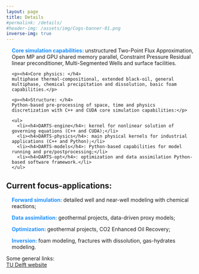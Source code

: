 ```yaml
---
layout: page
title: Details
#permalink: /details/
#header-img: /assets/img/Cogs-banner-01.png
inverse-img: true
---
```

<html>

<head>
  <style>
    h4		{color: rgb(30,144,255);display: inline; font-weight: bold;}
  </style>
</head>

<body>
<div class="TechDetails" style="padding-left: 15px;">
	<p><h4>Core simulation capabilities: </h4> 
	unstructured Two-Point Flux Approximation, Open MP and GPU shared memory parallel, Constraint Pressure Residual linear preconditioner, Multi-Segmented Wells and surface facilities.</p>

	<p><h4>Core physics: </h4>
	multiphase thermal-compositional, extended black-oil, general multiphase, chemical precipitation and dissolution, basic foam capabilities.</p>

	<p><h4>Structure: </h4>
	Python-based pre-processing of space, time and physics discretization with C++ and CUDA core simulation capabilities:</p>
	
	<ul>
	  <li><h4>DARTS-engine</h4>: kernel for nonlinear solution of governing equations (C++ and CUDA);</li>
	  <li><h4>DARTS-physics</h4>: main physical kernels for industrial applications (C++ and Python);</li>
	  <li><h4>DARTS-models</h4>: Python-based capabilities for model running and pre/postprocessing;</li>
	  <li><h4>DARTS-opt</h4>: optimization and data assimilation Python-based software framework.</li>
	</ul>
</div>

<h2>Current focus-applications:</h2>
<div class="CurrFocus" style="padding-left: 15px;">
	<p><h4>Forward simulation: </h4>detailed well and near-well modeling with chemical reactions;</p>
	<p><h4>Data assimilation: </h4>geothermal projects, data-driven proxy models;</p>
	<p><h4>Optimization: </h4>geothermal projects, CO2 Enhanced Oil Recovery;</p>
	<p><h4>Inversion: </h4>foam modeling, fractures with dissolution, gas-hydrates modeling.</p>
</div>
</body>
</html>

Some general links: <br>
[TU Delft website][TUD] <br>

[TUD]: https://www.tudelft.nl
[link_to_repo]: https://github.darts-web.io/darts-web
